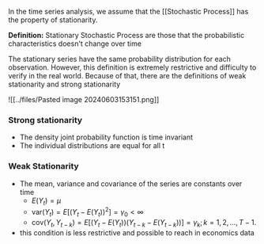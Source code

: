 In the time series analysis, we assume that the [[Stochastic Process]] has the property of stationarity.

**Definition:**  Stationary Stochastic Process are  those that the probabilistic characteristics doesn't change over time

The stationary series have the same probability distribution for each observation. However, this definition is extremely restrictive and difficulty to verify in the real world.  Because of that, there are the definitions of weak stationarity and strong stationarity

![[../files/Pasted image 20240603153151.png]]

### Strong stationarity 

* The density joint probability function is time invariant
* The individual distributions are  equal for all t



### Weak Stationarity

* The mean, variance and covariance of the series are constants over time
	* $E(Y_t) = \mu$
	* $\text{var}(Y_t) = E[(Y_t - E(Y_t))^2] = \gamma_0 < \infty$
	* $\text{cov}(Y_{t}, Y_{t-k}) = E[(Y_{t} - E(Y_{t}))(Y_{t-k} - E(Y_{t-k}))] = \gamma_k; k=1,2,…,T-1.$ 
* this condition is less restrictive and possible to reach in economics data

